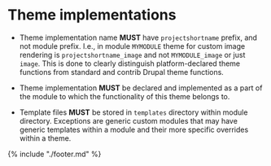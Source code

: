 # Theme implementations

* Theme implementation name **MUST** have `projectshortname` prefix, and not
  module prefix. I.e., in module `MYMODULE` theme for custom image rendering
  is `projectshortname_image` and not `MYMODULE_image` or just `image`. This is
  done to clearly distinguish platform­-declared theme functions from standard
  and contrib Drupal theme functions.

* Theme implementation **MUST** be declared and implemented as a part of the
  module to which the functionality of this theme belongs to.

* Template files **MUST** be stored in `templates` directory within module
  directory. Exceptions are generic custom modules that may have generic
  templates within a module and their more specific overrides within a theme.

{% include "./footer.md" %}
